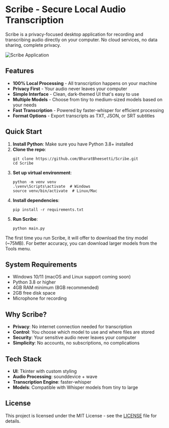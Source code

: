 # Scribe - Secure Local Audio Transcription

Scribe is a privacy-focused desktop application for recording and transcribing audio directly on your computer. No cloud services, no data sharing, complete privacy.

![Scribe Application](https://github.com/BharatBheesetti/Scribe/assets/your-user-id/scribe-preview.png)

## Features

- **100% Local Processing** - All transcription happens on your machine
- **Privacy First** - Your audio never leaves your computer
- **Simple Interface** - Clean, dark-themed UI that's easy to use
- **Multiple Models** - Choose from tiny to medium-sized models based on your needs
- **Fast Transcription** - Powered by faster-whisper for efficient processing
- **Format Options** - Export transcripts as TXT, JSON, or SRT subtitles

## Quick Start

1. **Install Python**: Make sure you have Python 3.8+ installed
2. **Clone the repo**:
   ```
   git clone https://github.com/BharatBheesetti/Scribe.git
   cd Scribe
   ```
3. **Set up virtual environment**:
   ```
   python -m venv venv
   .\venv\Scripts\activate  # Windows
   source venv/bin/activate  # Linux/Mac
   ```
4. **Install dependencies**:
   ```
   pip install -r requirements.txt
   ```
5. **Run Scribe**:
   ```
   python main.py
   ```

The first time you run Scribe, it will offer to download the tiny model (~75MB). For better accuracy, you can download larger models from the Tools menu.

## System Requirements

- Windows 10/11 (macOS and Linux support coming soon)
- Python 3.8 or higher
- 4GB RAM minimum (8GB recommended)
- 2GB free disk space
- Microphone for recording

## Why Scribe?

- **Privacy**: No internet connection needed for transcription
- **Control**: You choose which model to use and where files are stored
- **Security**: Your sensitive audio never leaves your computer
- **Simplicity**: No accounts, no subscriptions, no complications

## Tech Stack

- **UI**: Tkinter with custom styling
- **Audio Processing**: sounddevice + wave
- **Transcription Engine**: faster-whisper
- **Models**: Compatible with Whisper models from tiny to large

## License

This project is licensed under the MIT License - see the [LICENSE](LICENSE) file for details.